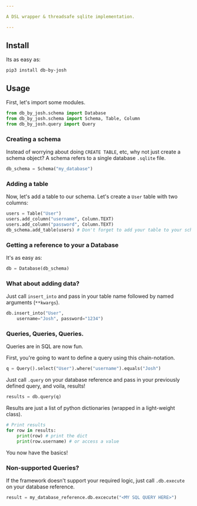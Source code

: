 ```yaml
---

A DSL wrapper & threadsafe sqlite implementation.

---
```


## Install

Its as easy as:

`pip3 install db-by-josh`

## Usage

First, let's import some modules.

```python
from db_by_josh.schema import Database
from db_by_josh.schema import Schema, Table, Column
from db_by_josh.query import Query
```

### Creating a schema

Instead of worrying about doing `CREATE TABLE`, etc, why not just create a schema object? A schema refers to a single database `.sqlite` file.

```python
db_schema = Schema("my_database")
```

### Adding a table

Now, let's add a table to our schema. Let's create a `User` table with two columns:

```python
users = Table("User")
users.add_column("username", Column.TEXT)
users.add_column("password", Column.TEXT)
db_schema.add_table(users) # Don't forget to add your table to your schema
```

### Getting a reference to your a Database

It's as easy as:

```python
db = Database(db_schema)
```

### What about adding data?

Just call `insert_into` and pass in your table name followed by named arguments (`**kwargs`).

```python
db.insert_into("User", 
    username="Josh", password="1234")
```

### Queries, Queries, Queries.

Queries are in SQL are now fun.

First, you're going to want to define a query using this chain-notation.

```python
q = Query().select("User").where("username").equals("Josh")
```

Just call `.query` on your database reference and pass in your previously defined query, and voila, results!

```python
results = db.query(q)
```

Results are just a list of python dictionaries (wrapped in a light-weight class). 

```python
# Print results
for row in results:
    print(row) # print the dict
    print(row.username) # or access a value
```

You now have the basics!


### Non-supported Queries?

If the framework doesn't support your required logic, just call `.db.execute` on your database reference.

```python
result = my_database_reference.db.excecute("<MY SQL QUERY HERE>")
```



